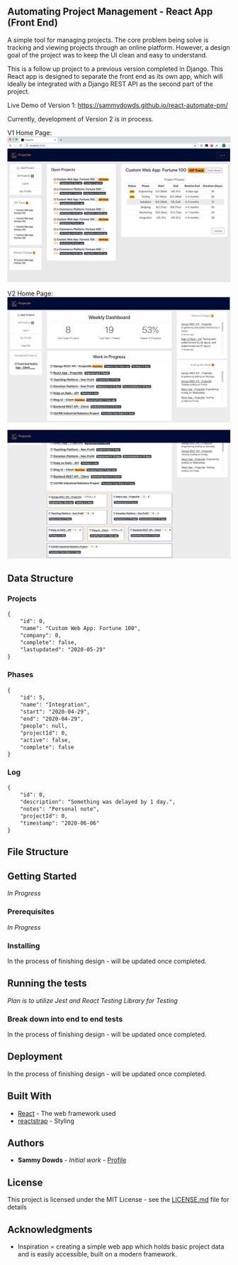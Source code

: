 ## Automating Project Management - React App (Front End)

A simple tool for managing projects. The core problem being solve is tracking and viewing projects through an online platform. However, a design goal of the project was to keep the UI clean and easy to understand. 

This is a follow up project to a previous version completed in Django. This React app is designed to separate the front end as its own app, which will ideally be integrated with a Django REST API as the second part of the project. 

Live Demo of Version 1: https://sammydowds.github.io/react-automate-pm/

Currently, development of Version 2 is in process. 

V1 Home Page: 
![Image of Design](https://github.com/sammydowds/react-automate-pm/blob/master/public/assets/images/Sample_Screen.png)

V2 Home Page: 
![Image of Design V2](https://github.com/sammydowds/react-automate-pm/blob/master/public/assets/images/V2_Projectile_Home.png)

![Image of Design V2 ProjectGrid](https://github.com/sammydowds/react-automate-pm/blob/master/public/assets/images/V2_Projectile_ProjectGrid.png)

## Data Structure 
### Projects
    {
        "id": 0,
        "name": "Custom Web App: Fortune 100",
        "company": 0,
        "complete": false,
        "lastupdated": "2020-05-29"
    }
### Phases
    {
        "id": 5,
        "name": "Integration",
        "start": "2020-04-29",
        "end": "2020-04-29",
        "people": null,
        "projectId": 0,
        "active": false,
        "complete": false
    }

### Log
    {
        "id": 0,
        "description": "Something was delayed by 1 day.",
        "notes": "Personal note", 
        "projectId": 0,
        "timestamp": "2020-06-06"
    }

## File Structure 

## Getting Started

*In Progress*

### Prerequisites

*In Progress*

### Installing

In the process of finishing design - will be updated once completed.

## Running the tests

*Plan is to utilize Jest and React Testing Library for Testing*

### Break down into end to end tests

In the process of finishing design - will be updated once completed.

## Deployment

In the process of finishing design - will be updated once completed.

## Built With

* [React](https://reactjs.org/docs/getting-started.html) - The web framework used
* [reactstrap](https://reactstrap.github.io/) - Styling

## Authors

* **Sammy Dowds** - *Initial work* - [Profile](https://github.com/sammydowds)

## License

This project is licensed under the MIT License - see the [LICENSE.md](LICENSE.md) file for details

## Acknowledgments

* Inspiration = creating a simple web app which holds basic project data and is easily accessible, built on a modern framework.
